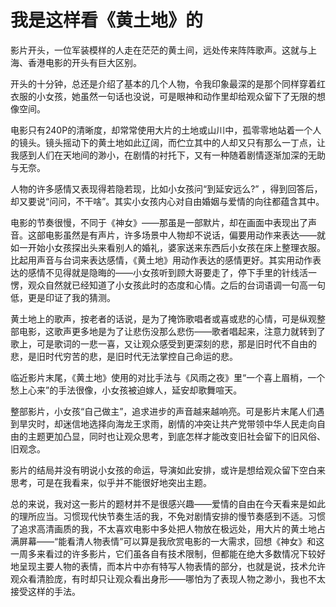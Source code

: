 # 我是这样看《黄土地》的

影片开头，一位军装模样的人走在茫茫的黄土间，远处传来阵阵歌声。这就与上海、香港电影的开头有巨大区别。

开头的十分钟，总还是介绍了基本的几个人物，令我印象最深的是那个同样穿着红衣服的小女孩，她虽然一句话也没说，可是眼神和动作里却给观众留下了无限的想像空间。

电影只有240P的清晰度，却常常使用大片的土地或山川中，孤零零地站着一个人的镜头。镜头摇动下的黄土地如此辽阔，而伫立其中的人却又只有那么一丁点，让我感到人们在天地间的渺小，在剧情的衬托下，又有一种随着剧情逐渐加深的无助与无奈。

人物的许多感情又表现得若隐若现，比如小女孩问“到延安远么?” ，得到回答后，却又要说“问问，不干啥”。其实小女孩内心对自由婚姻与爱情的向往都蕴含其中。

电影的节奏很慢，不同于《神女》——那虽是一部默片，却在画面中表现出了声音。这部电影虽然是有声片，许多场景中人物却不说话，偏要用动作来表达——就如一开始小女孩探出头来看别人的婚礼，婆家送来东西后小女孩在床上整理衣服。比起用声音与台词来表达感情，《黄土地》用动作表达的感情更好。其实用动作表达的感情不见得就是隐晦的——小女孩听到顾大哥要走了，停下手里的针线活一愣，观众自然就已经知道了小女孩此时的态度和心情。之后的台词语调一句高一句低，更是印证了我的猜测。

黄土地上的歌声，按老者的话说，是为了掩饰歌唱者或喜或悲的心情，可是纵观整部电影，这歌声更多地是为了让悲伤没那么悲伤——歌者唱起来，注意力就转到了歌上，可是歌词的一悲一喜，又让观众感受到更深刻的悲，那是旧时代不自由的悲，是旧时代穷苦的悲，是旧时代无法掌控自己命运的悲。

临近影片末尾，《黄土地》使用的对比手法与《风雨之夜》里“一个喜上眉梢，一个愁上心来”的手法很像，小女孩被迫嫁人，延安却歌舞喧天。

整部影片，小女孩“自己做主”，追求进步的声音越来越响亮。可是影片末尾人们遇到旱灾时，却迷信地选择向海龙王求雨，剧情的冲突让共产党带领中华人民走向自由的主题更加凸显，同时也让观众思考，到底怎样才能改变旧社会留下的旧风俗、旧观念。

影片的结局并没有明说小女孩的命运，导演如此安排，或许是想给观众留下空白来思考，可是在我看来，似乎并不能很好地突出主题。

总的来说，我对这一影片的题材并不是很感兴趣——爱情的自由在今天看来是如此的理所应当。习惯现代快节奏生活的我，不免对剧情安排的慢节奏感到不适。习惯了追求高清画质的我，不太喜欢电影中多处把人物放在极远处，用大片的黄土地占满屏幕——“能看清人物表情”可以算是我欣赏电影的一大需求，回想《神女》和这一周多来看过的许多影片，它们虽各自有技术限制，但都能在绝大多数情况下较好地呈现主要人物的表情，而本片中亦有特写人物表情的部分，也就是说，技术允许观众看清脸庞，有时却只让观众看出身形——哪怕为了表现人物之渺小，我也不太接受这样的手法。